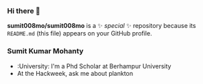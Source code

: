 ### Hi there 👋

**sumit008mo/sumit008mo** is a ✨ _special_ ✨ repository because its `README.md` (this file) appears on your GitHub profile.


### Sumit Kumar Mohanty

- :University: I'm a Phd  Scholar at Berhampur University
- At the Hackweek, ask me about plankton
